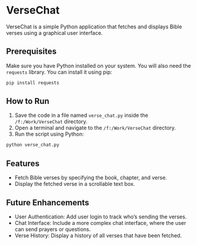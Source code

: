 # VerseChat

VerseChat is a simple Python application that fetches and displays Bible verses using a graphical user interface.

## Prerequisites

Make sure you have Python installed on your system. You will also need the `requests` library. You can install it using pip:

```sh
pip install requests
```

## How to Run

1. Save the code in a file named `verse_chat.py` inside the `/f:/Work/VerseChat` directory.
2. Open a terminal and navigate to the `/f:/Work/VerseChat` directory.
3. Run the script using Python:

```sh
python verse_chat.py
```

## Features

- Fetch Bible verses by specifying the book, chapter, and verse.
- Display the fetched verse in a scrollable text box.

## Future Enhancements

- User Authentication: Add user login to track who’s sending the verses.
- Chat Interface: Include a more complex chat interface, where the user can send prayers or questions.
- Verse History: Display a history of all verses that have been fetched.